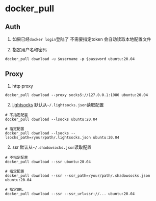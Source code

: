 # docker_pull

## Auth
1. 如果已经`docker login`登陆了 不需要指定token 会自动读取本地配置文件

2. 指定用户名和密码
```shell
docker_pull download -u $username -p $password ubuntu:20.04
```

## Proxy
1. http proxy
```shell
docker_pull download --proxy socks5://127.0.0.1:1080 ubuntu:20.04
```

2. [lightsocks](https://github.com/gwuhaolin/lightsocks)
默认从`~/.lightsocks.json`读取配置
```shell
# 不指定配置
docker_pull download --lsocks ubuntu:20.04

# 指定配置
docker_pull download --lsocks --lsocks_path=/your/path/.lightsocks.json ubuntu:20.04
```

2. ssr
   默认从`~/.shadowsocks.json`读取配置
```shell
# 不指定配置
docker_pull download --ssr ubuntu:20.04

# 指定配置
docker_pull download --ssr --ssr_path=/your/path/.shadowsocks.json ubuntu:20.04

# 指定URL
docker_pull download --ssr --ssr_url=ssr://... ubuntu:20.04
```